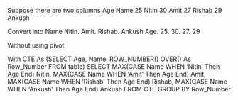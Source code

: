 Suppose there are two columns
Age Name
25   Nitin
30   Amit
27   Rishab
29   Ankush

Convert into
Name   Nitin.  Amit. Rishab. Ankush
Age.      25.       30.      27.        29

Without using pivot

With CTE As
(SELECT Age, Name, ROW_NUMBER() OVER() As Row_Number
FROM table)
SELECT
MAX(CASE Name WHEN ‘Nitin’ Then Age End) Nitin,
MAX(CASE Name WHEN ‘Amit’ Then Age End) Amit,
MAX(CASE Name WHEN ‘Rishab’ Then Age End) Rishab,
MAX(CASE Name WHEN ‘Ankush’ Then Age End) Ankush
FROM CTE
GROUP BY Row_Number